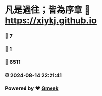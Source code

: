 # 凡是過往；皆為序章 :link: https://xiykj.github.io 
### :page_facing_up: [7](https://xiykj.github.io/tag.html) 
### :speech_balloon: 1 
### :hibiscus: 6511 
### :alarm_clock: 2024-08-14 22:21:41 
### Powered by :heart: [Gmeek](https://github.com/Meekdai/Gmeek)
